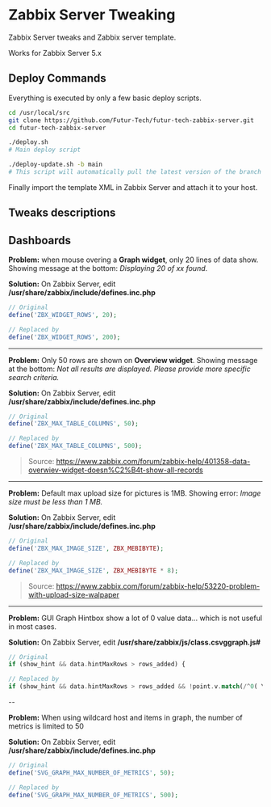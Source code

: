 # Zabbix Server Tweaking
Zabbix Server tweaks and Zabbix server template.

Works for Zabbix Server 5.x

## Deploy Commands

Everything is executed by only a few basic deploy scripts. 

```bash
cd /usr/local/src
git clone https://github.com/Futur-Tech/futur-tech-zabbix-server.git
cd futur-tech-zabbix-server

./deploy.sh 
# Main deploy script

./deploy-update.sh -b main
# This script will automatically pull the latest version of the branch ("main" in the example) and relaunch itself if a new version is found. Then it will run deploy.sh. Also note that any additional arguments given to this script will be passed to the deploy.sh script.
```

Finally import the template XML in Zabbix Server and attach it to your host.

## Tweaks descriptions

## Dashboards

**Problem:** when mouse overing a **Graph widget**, only 20 lines of data show. Showing message at the bottom: *Displaying 20 of xx found*.

**Solution:** On Zabbix Server, edit **/usr/share/zabbix/include/defines.inc.php**

```php
// Original
define('ZBX_WIDGET_ROWS', 20);

// Replaced by
define('ZBX_WIDGET_ROWS', 200);
```

---

**Problem:** Only 50 rows are shown on **Overview widget**. Showing message at the bottom: *Not all results are displayed. Please provide more specific search criteria.*

**Solution:** On Zabbix Server, edit **/usr/share/zabbix/include/defines.inc.php**

```php
// Original
define('ZBX_MAX_TABLE_COLUMNS', 50);

// Replaced by
define('ZBX_MAX_TABLE_COLUMNS', 500); 
```
> Source: https://www.zabbix.com/forum/zabbix-help/401358-data-overwiev-widget-doesn%C2%B4t-show-all-records 

---

**Problem:** Default max upload size for pictures is 1MB. Showing error: *Image size must be less than 1 MB.*

**Solution:** On Zabbix Server, edit **/usr/share/zabbix/include/defines.inc.php**

```php
// Original
define('ZBX_MAX_IMAGE_SIZE', ZBX_MEBIBYTE);

// Replaced by
define('ZBX_MAX_IMAGE_SIZE', ZBX_MEBIBYTE * 8);
```
> Source: https://www.zabbix.com/forum/zabbix-help/53220-problem-with-upload-size-walpaper 


---

**Problem:** GUI Graph Hintbox show a lot of 0 value data... which is not useful in most cases.

**Solution:** On Zabbix Server, edit **/usr/share/zabbix/js/class.csvggraph.js#**

```php
// Original
if (show_hint && data.hintMaxRows > rows_added) {

// Replaced by
if (show_hint && data.hintMaxRows > rows_added && !point.v.match(/^0( \w*)?$/)) {
```

--

**Problem:** When using wildcard host and items in graph, the number of metrics is limited to 50

**Solution:** On Zabbix Server, edit **/usr/share/zabbix/include/defines.inc.php**

```php
// Original
define('SVG_GRAPH_MAX_NUMBER_OF_METRICS', 50);

// Replaced by
define('SVG_GRAPH_MAX_NUMBER_OF_METRICS', 500);
```
